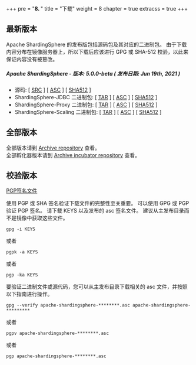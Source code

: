 +++
pre = "<b>8. </b>"
title = "下载"
weight = 8
chapter = true
extracss = true
+++

## 最新版本

Apache ShardingSphere 的发布版包括源码包及其对应的二进制包。
由于下载内容分布在镜像服务器上，所以下载后应该进行 GPG 或 SHA-512 校验，以此来保证内容没有被篡改。

##### Apache ShardingSphere - 版本: 5.0.0-beta ( 发布日期: Jun 19th, 2021 )

- 源码: [ [<u>SRC</u>](https://www.apache.org/dyn/closer.cgi/shardingsphere/5.0.0-beta/apache-shardingsphere-5.0.0-beta-src.zip) ] [ [<u>ASC</u>](https://downloads.apache.org/shardingsphere/5.0.0-beta/apache-shardingsphere-5.0.0-beta-src.zip.asc) ] [ [<u>SHA512</u>](https://downloads.apache.org/shardingsphere/5.0.0-beta/apache-shardingsphere-5.0.0-beta-src.zip.sha512) ]
- ShardingSphere-JDBC 二进制包: [ [<u>TAR</u>](https://www.apache.org/dyn/closer.cgi/shardingsphere/5.0.0-beta/apache-shardingsphere-5.0.0-beta-shardingsphere-jdbc-bin.tar.gz) ] [ [<u>ASC</u>](https://downloads.apache.org/shardingsphere/5.0.0-beta/apache-shardingsphere-5.0.0-beta-shardingsphere-jdbc-bin.tar.gz.asc) ] [ [<u>SHA512</u>](https://downloads.apache.org/shardingsphere/5.0.0-beta/apache-shardingsphere-5.0.0-beta-shardingsphere-jdbc-bin.tar.gz.sha512) ]
- ShardingSphere-Proxy 二进制包: [ [<u>TAR</u>](https://www.apache.org/dyn/closer.cgi/shardingsphere/5.0.0-beta/apache-shardingsphere-5.0.0-beta-shardingsphere-proxy-bin.tar.gz) ] [ [<u>ASC</u>](https://downloads.apache.org/shardingsphere/5.0.0-beta/apache-shardingsphere-5.0.0-beta-shardingsphere-proxy-bin.tar.gz.asc) ] [ [<u>SHA512</u>](https://downloads.apache.org/shardingsphere/5.0.0-beta/apache-shardingsphere-5.0.0-beta-shardingsphere-proxy-bin.tar.gz.sha512) ]
- ShardingSphere-Scaling 二进制包: [ [<u>TAR</u>](https://www.apache.org/dyn/closer.cgi/shardingsphere/5.0.0-beta/apache-shardingsphere-5.0.0-beta-shardingsphere-scaling-bin.tar.gz) ] [ [<u>ASC</u>](https://downloads.apache.org/shardingsphere/5.0.0-beta/apache-shardingsphere-5.0.0-beta-shardingsphere-scaling-bin.tar.gz.asc) ] [ [<u>SHA512</u>](https://downloads.apache.org/shardingsphere/5.0.0-beta/apache-shardingsphere-5.0.0-beta-shardingsphere-scaling-bin.tar.gz.sha512) ]

## 全部版本

全部版本请到 [Archive repository](https://archive.apache.org/dist/shardingsphere/) 查看。</br>
全部孵化器版本请到 [Archive incubator repository](https://archive.apache.org/dist/incubator/shardingsphere/) 查看。

## 校验版本

[PGP签名文件](https://downloads.apache.org/shardingsphere/KEYS)

使用 PGP 或 SHA 签名验证下载文件的完整性至关重要。
可以使用 GPG 或 PGP 验证 PGP 签名。
请下载 KEYS 以及发布的 asc 签名文件。
建议从主发布目录而不是镜像中获取这些文件。

```shell
gpg -i KEYS
```

或者

```shell
pgpk -a KEYS
```

或者

```shell
pgp -ka KEYS
```

要验证二进制文件或源代码，您可以从主发布目录下载相关的 asc 文件，并按照以下指南进行操作。

```shell
gpg --verify apache-shardingsphere-********.asc apache-shardingsphere-*********
```

或者

```shell
pgpv apache-shardingsphere-********.asc
```

或者

```shell
pgp apache-shardingsphere-********.asc
```
